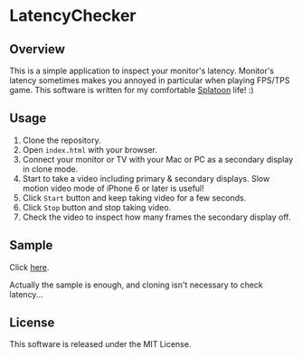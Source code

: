 # LatencyChecker

## Overview

This is a simple application to inspect your monitor's latency. Monitor's latency sometimes makes you annoyed in particular when playing FPS/TPS game. This software is written for my comfortable [Splatoon](http://splatoon.nintendo.com) life! :)


## Usage

1. Clone the repository.
2. Open `index.html` with your browser.
3. Connect your monitor or TV with your Mac or PC as a secondary display in clone mode.
4. Start to take a video including primary & secondary displays. Slow motion video mode of iPhone 6 or later is useful!
5. Click `Start` button and keep taking video for a few seconds.
6. Click `Stop` button and stop taking video.
7. Check the video to inspect how many frames the secondary display off.


## Sample

Click [here](http://mistywhite.sakura.ne.jp/samples/LatencyChecker/).

Actually the sample is enough, and cloning isn't necessary to check latency...

## License

This software is released under the MIT License.
